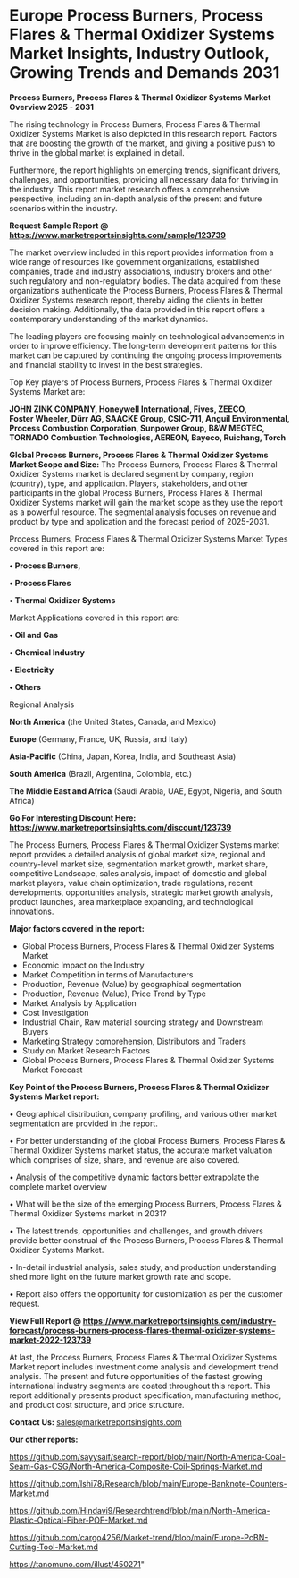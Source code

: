  # Europe Process Burners, Process Flares & Thermal Oxidizer Systems Market Insights, Industry Outlook, Growing Trends and Demands 2031

<Strong> Process Burners, Process Flares & Thermal Oxidizer Systems Market Overview 2025 - 2031</strong>

The rising technology in Process Burners, Process Flares & Thermal Oxidizer Systems Market is also depicted in this research report. Factors that are boosting the growth of the market, and giving a positive push to thrive in the global market is explained in detail.

Furthermore, the report highlights on emerging trends, significant drivers, challenges, and opportunities, providing all necessary data for thriving in the industry. This report market research offers a comprehensive perspective, including an in-depth analysis of the present and future scenarios within the industry.

<strong>Request Sample Report @ <a href=https://www.marketreportsinsights.com/sample/123739>https://www.marketreportsinsights.com/sample/123739</a></strong>

The market overview included in this report provides information from a wide range of resources like government organizations, established companies, trade and industry associations, industry brokers and other such regulatory and non-regulatory bodies. The data acquired from these organizations authenticate the Process Burners, Process Flares & Thermal Oxidizer Systems research report, thereby aiding the clients in better decision making. Additionally, the data provided in this report offers a contemporary understanding of the market dynamics.

The leading players are focusing mainly on technological advancements in order to improve efficiency. The long-term development patterns for this market can be captured by continuing the ongoing process improvements and financial stability to invest in the best strategies.

Top Key players of Process Burners, Process Flares & Thermal Oxidizer Systems Market are:

<strong>JOHN ZINK COMPANY, Honeywell International, Fives, ZEECO, Foster Wheeler, Dürr AG, SAACKE Group, CSIC-711, Anguil Environmental, Process Combustion Corporation, Sunpower Group, B&W MEGTEC, TORNADO Combustion Technologies, AEREON, Bayeco, Ruichang, Torch</strong>

<strong><b>Global Process Burners, Process Flares & Thermal Oxidizer Systems Market Scope and Size:</b></strong>
The Process Burners, Process Flares & Thermal Oxidizer Systems market is declared segment by company, region (country), type, and application. Players, stakeholders, and other participants in the global Process Burners, Process Flares & Thermal Oxidizer Systems market will gain the market scope as they use the report as a powerful resource. The segmental analysis focuses on revenue and product by type and application and the forecast period of 2025-2031.

Process Burners, Process Flares & Thermal Oxidizer Systems Market Types covered in this report are:

<strong>• Process Burners,

• Process Flares

• Thermal Oxidizer Systems</strong>

Market Applications covered in this report are:

<strong>• Oil and Gas

• Chemical Industry

• Electricity

• Others</strong> 

Regional Analysis

<strong>North America</strong> (the United States, Canada, and Mexico)

<strong>Europe</strong> (Germany, France, UK, Russia, and Italy)

<strong>Asia-Pacific</strong> (China, Japan, Korea, India, and Southeast Asia)

<strong>South America</strong> (Brazil, Argentina, Colombia, etc.)

<strong>The Middle East and Africa</strong> (Saudi Arabia, UAE, Egypt, Nigeria, and South Africa)

<strong>Go For Interesting Discount Here: <a href=https://www.marketreportsinsights.com/discount/123739>https://www.marketreportsinsights.com/discount/123739</a></strong>

The Process Burners, Process Flares & Thermal Oxidizer Systems market report provides a detailed analysis of global market size, regional and country-level market size, segmentation market growth, market share, competitive Landscape, sales analysis, impact of domestic and global market players, value chain optimization, trade regulations, recent developments, opportunities analysis, strategic market growth analysis, product launches, area marketplace expanding, and technological innovations.

<strong><b>Major factors covered in the report:</b></strong>
<ul>
  <li>Global Process Burners, Process Flares & Thermal Oxidizer Systems Market </li>
  <li>Economic Impact on the Industry</li>
  <li>Market Competition in terms of Manufacturers</li>
  <li>Production, Revenue (Value) by geographical segmentation</li>
  <li>Production, Revenue (Value), Price Trend by Type</li>
  <li>Market Analysis by Application</li>
  <li>Cost Investigation</li>
  <li>Industrial Chain, Raw material sourcing strategy and Downstream Buyers</li>
  <li>Marketing Strategy comprehension, Distributors and Traders</li>
  <li>Study on Market Research Factors</li>
  <li>Global Process Burners, Process Flares & Thermal Oxidizer Systems Market Forecast</li>
</ul>

<strong><b>Key Point of the Process Burners, Process Flares & Thermal Oxidizer Systems Market report:</b></strong>

• Geographical distribution, company profiling, and various other market segmentation are provided in the report.

• For better understanding of the global Process Burners, Process Flares & Thermal Oxidizer Systems market status, the accurate market valuation which comprises of size, share, and revenue are also covered.

• Analysis of the competitive dynamic factors better extrapolate the complete market overview

• What will be the size of the emerging Process Burners, Process Flares & Thermal Oxidizer Systems market in 2031?

• The latest trends, opportunities and challenges, and growth drivers provide better construal of the Process Burners, Process Flares & Thermal Oxidizer Systems Market.

• In-detail industrial analysis, sales study, and production understanding shed more light on the future market growth rate and scope.

• Report also offers the opportunity for customization as per the customer request.

<strong><b>View Full Report @ <a href=https://www.marketreportsinsights.com/industry-forecast/process-burners-process-flares-thermal-oxidizer-systems-market-2022-123739>https://www.marketreportsinsights.com/industry-forecast/process-burners-process-flares-thermal-oxidizer-systems-market-2022-123739</a></b></strong>


At last, the Process Burners, Process Flares & Thermal Oxidizer Systems Market report includes investment come analysis and development trend analysis. The present and future opportunities of the fastest growing international industry segments are coated throughout this report. This report additionally presents product specification, manufacturing method, and product cost structure, and price structure.

<strong>Contact Us:</strong>
sales@marketreportsinsights.com

<strong>Our other reports:</strong>

<a href=https://github.com/sayysaif/search-report/blob/main/North-America-Coal-Seam-Gas-CSG/North-America-Composite-Coil-Springs-Market.md>https://github.com/sayysaif/search-report/blob/main/North-America-Coal-Seam-Gas-CSG/North-America-Composite-Coil-Springs-Market.md</a>

<a href=https://github.com/Ishi78/Research/blob/main/Europe-Banknote-Counters-Market.md>https://github.com/Ishi78/Research/blob/main/Europe-Banknote-Counters-Market.md</a>

<a href=https://github.com/Hindavi9/Researchtrend/blob/main/North-America-Plastic-Optical-Fiber-POF-Market.md>https://github.com/Hindavi9/Researchtrend/blob/main/North-America-Plastic-Optical-Fiber-POF-Market.md</a>

<a href=https://github.com/cargo4256/Market-trend/blob/main/Europe-PcBN-Cutting-Tool-Market.md>https://github.com/cargo4256/Market-trend/blob/main/Europe-PcBN-Cutting-Tool-Market.md</a>

<a href=https://tanomuno.com/illust/450271>https://tanomuno.com/illust/450271</a>"
